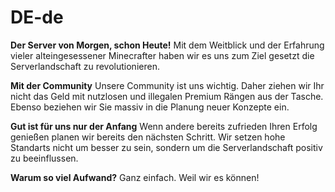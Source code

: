 <h1>DE-de</h1>

**Der Server von Morgen, schon Heute!**
Mit dem Weitblick und der Erfahrung vieler alteingesessener Minecrafter haben wir es uns zum Ziel gesetzt die Serverlandschaft zu revolutionieren.

**Mit der Community**
Unsere Community ist uns wichtig. Daher ziehen wir Ihr nicht das Geld mit nutzlosen und illegalen Premium Rängen aus der Tasche.
Ebenso beziehen wir Sie massiv in die Planung neuer Konzepte ein.

**Gut ist für uns nur der Anfang**
Wenn andere bereits zufrieden Ihren Erfolg genießen planen wir bereits den nächsten Schritt.
Wir setzen hohe Standarts nicht um besser zu sein, sondern um die Serverlandschaft positiv zu beeinflussen.

**Warum so viel Aufwand?**
Ganz einfach. Weil wir es können!
